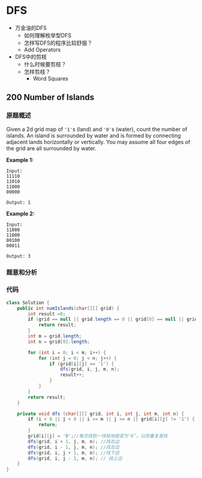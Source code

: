 # DFS



* 万金油的DFS
  * 如何理解枚举型DFS
  * 怎样写DFS的程序比较舒服？
  * Add Operators
* DFS中的剪枝
  * 什么时候要剪枝？
  * 怎样剪枝？
    * Word Squares

## 200 Number of Islands

### 原题概述

Given a 2d grid map of `'1'`s \(land\) and `'0'`s \(water\), count the number of islands. An island is surrounded by water and is formed by connecting adjacent lands horizontally or vertically. You may assume all four edges of the grid are all surrounded by water.

**Example 1:**

```text
Input:
11110
11010
11000
00000

Output: 1
```

**Example 2:**

```text
Input:
11000
11000
00100
00011

Output: 3
```

### 题意和分析



### 代码

```java
class Solution {
    public int numIslands(char[][] grid) {
        int result =0;
        if (grid == null || grid.length == 0 || grid[0] == null || grid[0].length == 0) {
            return result;
        }
        int m = grid.length;
        int n = grid[0].length;

        for (int i = 0; i < m; i++) {
            for (int j = 0; j < n; j++) {
                if (grid[i][j] == '1') {
                    dfs(grid, i, j, m, n);
                    result++;
                }
            }
        }
        return result;
    }

    private void dfs (char[][] grid, int i, int j, int m, int n) {
        if (i < 0 || j < 0 || i >= m || j >= n || grid[i][j] != '1') {
            return;
        }
        grid[i][j] = '0';//每次找到一块陆地就变为‘0’。以防重复查找
        dfs(grid, i + 1, j, m, n); //找右边
        dfs(grid, i - 1, j, m, n); //找左边
        dfs(grid, i, j + 1, m, n); //找下边
        dfs(grid, i, j - 1, m, n); // 找上边
    }
}
```




